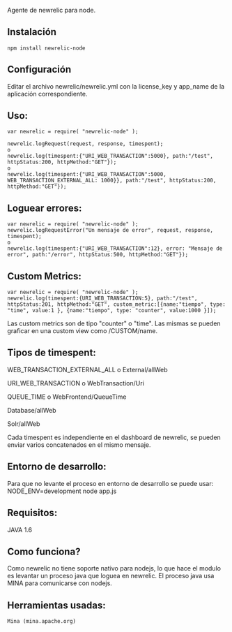 Agente de newrelic para node.

## Instalación
	npm install newrelic-node

## Configuración
Editar el archivo newrelic/newrelic.yml con la license_key y app_name de la aplicación correspondiente.

## Uso:
	var newrelic = require( "newrelic-node" );
	
	newrelic.logRequest(request, response, timespent);
	o
	newrelic.log(timespent:{"URI_WEB_TRANSACTION":5000}, path:"/test", httpStatus:200, httpMethod:"GET"});
	o
	newrelic.log(timespent:{"URI_WEB_TRANSACTION":5000, WEB_TRANSACTION_EXTERNAL_ALL: 1000}}, path:"/test", httpStatus:200, httpMethod:"GET"});
	
## Loguear errores:
	var newrelic = require( "newrelic-node" );
	newrelic.logRequestError("Un mensaje de error", request, response, timespent);
	o
	newrelic.log(timespent:{"URI_WEB_TRANSACTION":12}, error: "Mensaje de error", path:"/error", httpStatus:500, httpMethod:"GET"});		

## Custom Metrics:
	var newrelic = require( "newrelic-node" );
	newrelic.log(timespent:{URI_WEB_TRANSACTION:5}, path:"/test", httpStatus:201, httpMethod:"GET", custom_metric:[{name:"tiempo", type: "time", value:1 }, {name:"tiempo", type: "counter", value:1000 }]);

Las custom metrics son de tipo "counter" o "time". Las mismas se pueden graficar en una custom view como /CUSTOM/name.

## Tipos de timespent:
WEB_TRANSACTION_EXTERNAL_ALL o External/allWeb

URI_WEB_TRANSACTION o WebTransaction/Uri

QUEUE_TIME o WebFrontend/QueueTime

Database/allWeb

Solr/allWeb

Cada timespent es independiente en el dashboard de newrelic, se pueden enviar varios concatenados en el mismo mensaje.


## Entorno de desarrollo:
Para que no levante el proceso en entorno de desarrollo se puede usar:
	NODE_ENV=development node app.js

## Requisitos:
JAVA 1.6

## Como funciona?
Como newrelic no tiene soporte nativo para nodejs, lo que hace el modulo es levantar un proceso java que loguea en newrelic. El proceso java usa MINA para comunicarse con nodejs.

## Herramientas usadas:
	Mina (mina.apache.org)


